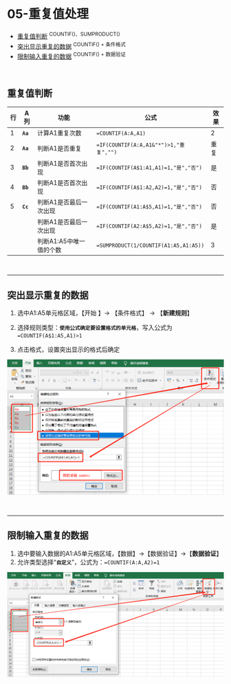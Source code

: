 # 05-重复值处理

- [重复值判断](#重复值判断)  <sup>COUNTIF()、SUMPRODUCT()</sup>
- [突出显示重复的数据](#突出显示重复的数据)  <sup>COUNTIF() + 条件格式</sup>
- [限制输入重复的数据](#限制输入重复的数据)  <sup>COUNTIF() + 数据验证</sup>

<br/>

## 重复值判断

| 行   | A列      | 功能                    | 公式                                   | 效果 |
| ---- | -------- | ----------------------- | -------------------------------------- | ---- |
| 1    | **`Aa`** | 计算A1重复次数          | `=COUNTIF(A:A,A1)`                     | 2    |
| 2    | **`Aa`** | 判断A1是否重复          | `=IF(COUNTIF(A:A,A1&"*")>1,"重复","")` | 重复 |
| 3    | **`Bb`** | 判断A1是否首次出现      | `=IF(COUNTIF(A$1:A1,A1)=1,"是","否")`  | 是   |
| 4    | **`Bb`** | 判断A1是否首次出现      | `=IF(COUNTIF(A$1:A2,A2)=1,"是","否")`  | 否   |
| 5    | **`Cc`** | 判断A1是否最后一次出现  | `=IF(COUNTIF(A1:A$5,A1)=1,"是","否")`  | 否   |
|      |          | 判断A1是否最后一次出现  | `=IF(COUNTIF(A2:A$5,A2)=1,"是","否")`  | 是   |
|      |          | 判断A1:A5中唯一值的个数 | `=SUMPRODUCT(1/COUNTIF(A1:A5,A1:A5))`  | 3    |

<br/>

------

## 突出显示重复的数据

1. 选中A1:A5单元格区域，【开始 】→ 【条件格式】 → 【**新建规则**】

2. 选择规则类型：**`使用公式确定要设置格式的单元格`**，写入公式为 `=COUNTIF(A$1:A5,A1)>1`

3. 点击格式，设置突出显示的格式后确定

![](images/COUNTIF_judge.png)

<br/>

------

## 限制输入重复的数据

1. 选中要输入数据的A1:A5单元格区域，【数据】→【数据验证】→【**数据验证**】
2. 允许类型选择“**`自定义`**”，公式为：`=COUNTIF(A:A,A2)=1`

![](images/COUNTIF_control.png)


